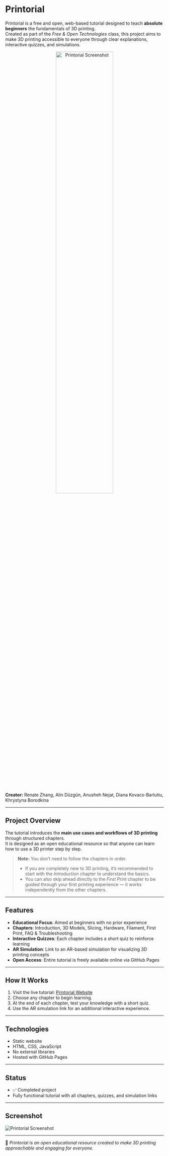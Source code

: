 # Printorial  

Printorial is a free and open, web-based tutorial designed to teach **absolute beginners** the fundamentals of 3D printing.  
Created as part of the *Free & Open Technologies* class, this project aims to make 3D printing accessible to everyone through clear explanations, interactive quizzes, and simulations.  

<p align="center">
  <img src="printorial-web" alt="Printorial Screenshot" width="60%"/>
</p>

**Creator:** Renate Zhang, Alin Düzgün, Anusheh Nejat, Diana Kovacs-Barlutiu, Khrystyna Borodkina

---

## Project Overview  

The tutorial introduces the **main use cases and workflows of 3D printing** through structured chapters.  
It is designed as an open educational resource so that anyone can learn how to use a 3D printer step by step.  

> **Note:** You don’t need to follow the chapters in order.  
> - If you are completely new to 3D printing, it’s recommended to start with the *Introduction* chapter to understand the basics.  
> - You can also skip ahead directly to the *First Print* chapter to be guided through your first printing experience — it works independently from the other chapters.  

---

## Features  

- **Educational Focus**: Aimed at beginners with no prior experience  
- **Chapters**: Introduction, 3D Models, Slicing, Hardware, Filament, First Print, FAQ & Troubleshooting  
- **Interactive Quizzes**: Each chapter includes a short quiz to reinforce learning  
- **AR Simulation**: Link to an AR-based simulation for visualizing 3D printing concepts  
- **Open Access**: Entire tutorial is freely available online via GitHub Pages  

---

## How It Works  

1. Visit the live tutorial: [Printorial Website](https://alinnlaraa.github.io/Printorial/)  
2. Choose any chapter to begin learning.  
3. At the end of each chapter, test your knowledge with a short quiz.  
4. Use the AR simulation link for an additional interactive experience.  

---

## Technologies  

- Static website  
- HTML, CSS, JavaScript  
- No external libraries  
- Hosted with GitHub Pages  

---

## Status  

- ✅ Completed project  
- Fully functional tutorial with all chapters, quizzes, and simulation links  

---

## Screenshot  

![Printorial Screenshot](./screenshot.png)  

---

📘 *Printorial is an open educational resource created to make 3D printing approachable and engaging for everyone.*  
